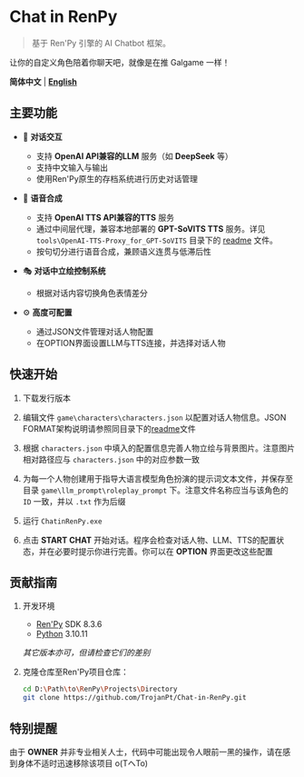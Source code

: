# Chat in RenPy 

> 基于 Ren'Py 引擎的 AI Chatbot 框架。

让你的自定义角色陪着你聊天吧，就像是在推 Galgame 一样！

**简体中文** | [**English**](./docs/en/README.md)


## 主要功能

- 💬 **对话交互**
  - 支持 **OpenAI API兼容的LLM** 服务（如 **DeepSeek** 等）
  - 支持中文输入与输出
  - 使用Ren'Py原生的存档系统进行历史对话管理

- 📢 **语音合成**
  - 支持 **OpenAI TTS API兼容的TTS** 服务
  - 通过中间层代理，兼容本地部署的 **GPT-SoVITS TTS** 服务。详见 `tools\OpenAI-TTS-Proxy_for_GPT-SoVITS` 目录下的 [readme](./tools/OpenAI-TTS-Proxy_for_GPT-SoVITS/readme.md) 文件。
  - 按句切分进行语音合成，兼顾语义连贯与低滞后性

- 🎭 **对话中立绘控制系统**
  - 根据对话内容切换角色表情差分

- ⚙️ **高度可配置**
  - 通过JSON文件管理对话人物配置
  - 在OPTION界面设置LLM与TTS连接，并选择对话人物

## 快速开始
1. 下载发行版本
   
2. 编辑文件 `game\characters\characters.json` 以配置对话人物信息。JSON FORMAT架构说明请参照同目录下的[readme](./game/characters/readme.md)文件
   
3. 根据 `characters.json` 中填入的配置信息完善人物立绘与背景图片。注意图片相对路径应与 `characters.json` 中的对应参数一致
   
4. 为每一个人物创建用于指导大语言模型角色扮演的提示词文本文件，并保存至目录 `game\llm_prompt\roleplay_prompt` 下。注意文件名称应当与该角色的 `ID` 一致，并以 `.txt` 作为后缀
   
5. 运行 `ChatinRenPy.exe`
   
6. 点击 **START CHAT** 开始对话。程序会检查对话人物、LLM、TTS的配置状态，并在必要时提示你进行完善。你可以在 **OPTION** 界面更改这些配置

## 贡献指南

1. 开发环境

   - [Ren'Py](https://www.renpy.org/) SDK 8.3.6
   - [Python](https://www.python.org/) 3.10.11

    *其它版本亦可，但请检查它们的差别*

2. 克隆仓库至Ren'Py项目仓库：
   ```bash
   cd D:\Path\to\RenPy\Projects\Directory
   git clone https://github.com/TrojanPt/Chat-in-RenPy.git
   ```


## 特别提醒
  由于 **OWNER** 并非专业相关人士，代码中可能出现令人眼前一黑的操作，请在感到身体不适时迅速移除该项目 o(TヘTo) 
